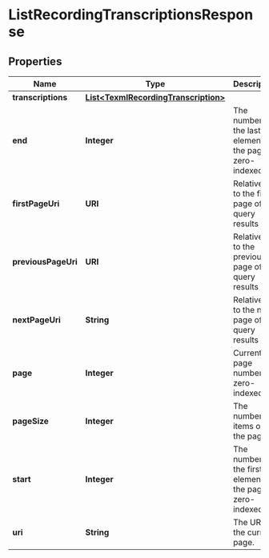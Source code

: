 

# ListRecordingTranscriptionsResponse


## Properties

| Name | Type | Description | Notes |
|------------ | ------------- | ------------- | -------------|
|**transcriptions** | [**List&lt;TexmlRecordingTranscription&gt;**](TexmlRecordingTranscription.md) |  |  [optional] |
|**end** | **Integer** | The number of the last element on the page, zero-indexed |  [optional] |
|**firstPageUri** | **URI** | Relative uri to the first page of the query results |  [optional] |
|**previousPageUri** | **URI** | Relative uri to the previous page of the query results |  [optional] |
|**nextPageUri** | **String** | Relative uri to the next page of the query results |  [optional] |
|**page** | **Integer** | Current page number, zero-indexed. |  [optional] |
|**pageSize** | **Integer** | The number of items on the page |  [optional] |
|**start** | **Integer** | The number of the first element on the page, zero-indexed. |  [optional] |
|**uri** | **String** | The URI of the current page. |  [optional] |



